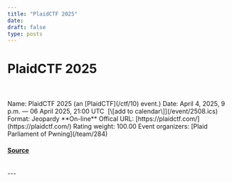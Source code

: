 ```yaml
---
title: "PlaidCTF 2025"
date: 
draft: false
type: posts
---
```

# PlaidCTF 2025

<br/>

<br/>
Name: PlaidCTF 2025 (an [PlaidCTF](/ctf/10) event.)  
Date: April 4, 2025, 9 p.m. — 06 April 2025, 21:00 UTC  [\[add to calendar\]](/event/2508.ics)  
Format: Jeopardy  
**On-line**  
Offical URL: [https://plaidctf.com/](https://plaidctf.com/)  
Rating weight: 100.00  
Event organizers: [Plaid Parliament of Pwning](/team/284)

#### [Source](https://ctftime.org/event/2508)

<br/>
---

